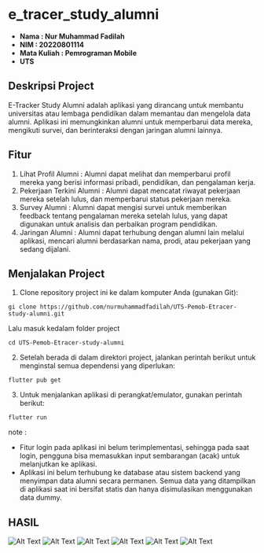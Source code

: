 # e_tracer_study_alumni

- **Nama : Nur Muhammad Fadilah**
- **NIM : 20220801114**
- **Mata Kuliah : Pemrograman Mobile**
- **UTS**

## Deskripsi Project
E-Tracker Study Alumni adalah aplikasi yang dirancang untuk membantu universitas atau lembaga pendidikan dalam memantau dan mengelola data alumni. Aplikasi ini memungkinkan alumni untuk memperbarui data mereka, mengikuti survei, dan berinteraksi dengan jaringan alumni lainnya. 

## Fitur
1. Lihat Profil Alumni :
Alumni dapat melihat dan memperbarui profil mereka yang berisi informasi pribadi, pendidikan, dan pengalaman kerja.
2. Pekerjaan Terkini Alumni :
Alumni dapat mencatat riwayat pekerjaan mereka setelah lulus, dan memperbarui status pekerjaan mereka.
3. Survey Alumni :
Alumni dapat mengisi survei untuk memberikan feedback tentang pengalaman mereka setelah lulus, yang dapat digunakan untuk analisis dan perbaikan program pendidikan.
4. Jaringan Alumni :
Alumni dapat terhubung dengan alumni lain melalui aplikasi, mencari alumni berdasarkan nama, prodi, atau pekerjaan yang sedang dijalani.

## Menjalakan Project 

1. Clone repository project ini ke dalam komputer Anda (gunakan Git): 
```
gi clone https://github.com/nurmuhammadfadilah/UTS-Pemob-Etracer-study-alumni.git
```
Lalu masuk kedalam folder project 
```
cd UTS-Pemob-Etracer-study-alumni
```
2. Setelah berada di dalam direktori project, jalankan perintah berikut untuk menginstal semua dependensi yang diperlukan:
```
flutter pub get
```
3. Untuk menjalankan aplikasi di perangkat/emulator, gunakan perintah berikut:
```
flutter run
```

note : 
- Fitur login pada aplikasi ini belum terimplementasi, sehingga pada saat login, pengguna bisa memasukkan input sembarangan (acak) untuk melanjutkan ke aplikasi.
- Aplikasi ini belum terhubung ke database atau sistem backend yang menyimpan data alumni secara permanen. Semua data yang ditampilkan di aplikasi saat ini bersifat statis dan hanya disimulasikan menggunakan data dummy.

## HASIL 
![Alt Text](https://media.discordapp.net/attachments/1126065555816841238/1306918166320119878/Screenshot_2024-11-15-16-43-46-057_my.id.etracer.e_tracer_study_alumni.jpg?ex=673869e4&is=67371864&hm=f7d014e72b610a6d12bed9b782e5073d376151a40a19b1f1879c5a8fd3a08c9b&=&format=webp&width=216&height=468)
![Alt Text](https://media.discordapp.net/attachments/1126065555816841238/1306918166626041866/Screenshot_2024-11-15-16-44-01-995_my.id.etracer.e_tracer_study_alumni.jpg?ex=673869e4&is=67371864&hm=a445475eaada95fd6b346230efd82d7703f90f4791660a03bcdeeb9d0edf0bd4&=&format=webp&width=216&height=468)
![Alt Text](https://media.discordapp.net/attachments/1126065555816841238/1306918167070769203/Screenshot_2024-11-15-16-44-13-418_my.id.etracer.e_tracer_study_alumni.jpg?ex=673869e4&is=67371864&hm=b8caff9c5967a3047d0d50da16612f45105f47dda7903ea27a979f707dc5cf34&=&format=webp&width=216&height=468)
![Alt Text](https://media.discordapp.net/attachments/1126065555816841238/1306918167553118278/Screenshot_2024-11-15-16-44-31-825_my.id.etracer.e_tracer_study_alumni.jpg?ex=673869e4&is=67371864&hm=f4e06b36231aed7c95788ed6f60c7be66dfcd49e26f86ed8c646271725f2a466&=&format=webp&width=216&height=468)
![Alt Text](https://media.discordapp.net/attachments/1126065555816841238/1306918168144646175/Screenshot_2024-11-15-16-44-38-367_my.id.etracer.e_tracer_study_alumni.jpg?ex=673869e4&is=67371864&hm=88f0d252e27678d7ce67199e9dd9ea0ee87854cf18429297c8fd0dd2ce8b1f2b&=&format=webp&width=216&height=468)
![Alt Text](https://media.discordapp.net/attachments/1126065555816841238/1306918167800709162/Screenshot_2024-11-15-16-44-46-404_my.id.etracer.e_tracer_study_alumni.jpg?ex=673869e4&is=67371864&hm=b25e9eecf0c134a8e00e8035afe570745daf667525a3ab1bfc45ba76fcc43a01&=&format=webp&width=216&height=468)